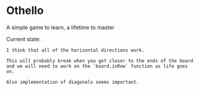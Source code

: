 # Othello
A simple game to learn, a lifetime to master


Current state:

	I think that all of the horizontal directions work. 
	
	This will probably break when you get closer to the ends of the board
	and we will need to work on the `board.inRow` function as life goes on.
	
	Also implementation of diagonals seems important.
